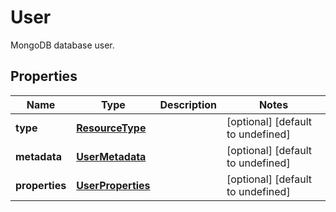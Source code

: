 # User

MongoDB database user.
## Properties
| Name | Type | Description | Notes |
| ------------ | ------------- | ------------- | ------------- |
| **type** | [**ResourceType**](ResourceType.md) |  | [optional] [default to undefined] |
| **metadata** | [**UserMetadata**](UserMetadata.md) |  | [optional] [default to undefined] |
| **properties** | [**UserProperties**](UserProperties.md) |  | [optional] [default to undefined] |


